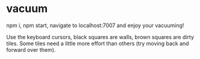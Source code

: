 # vacuum

npm i, npm start, navigate to localhost:7007 and enjoy your vacuuming!

Use the keyboard cursors, black squares are walls, brown squares are dirty tiles. Some tiles need a little more effort than others (try moving back and forward over them).
